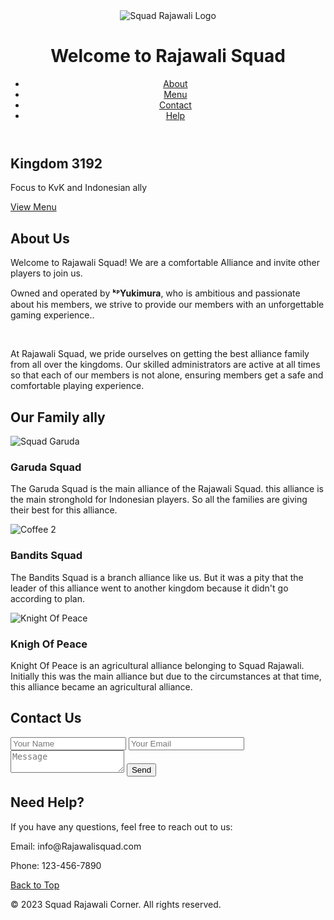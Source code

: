 <!-- Created by Geyusa -->


<html>
<head>
  <title>Squad Rajawali</title>
  <link rel="stylesheet" type="text/css" href="style7.css">
</head>
<body>
  
  <header id="btt">
    <div class="logo">
      <img src="https://i.postimg.cc/9M2pfhj8/Picsart-23-06-18-22-31-42-287-1.png" alt="Squad Rajawali Logo">
      <h1>Welcome to Rajawali Squad</h1>
    </div>
    <nav>
      <ul>
        <li><a href="#about">About</a></li>
        <li><a href="#menu">Menu</a></li>
        <li><a href="#contact">Contact</a></li>
        <li><a href="#help">Help</a></li>
      </ul>
    </nav>
  </header>
  
  <section id="hero">
    <div class="hero-content">
      <h2>Kingdom 3192</h2>
      <p>Focus to KvK and Indonesian ally</p> 
      
   <a href="#menu" class="btn">View Menu</a>
    </div>
  </section>
  
  <section id="about">
    <div class="container">
      <h2>About Us</h2>
      <p>Welcome to Rajawali Squad! We are a comfortable Alliance and invite other players to join us.</p>
      <p>Owned and operated by <b>ᵏᴾYukimura</b>, who is ambitious and passionate about his members, we strive to provide our members with an unforgettable gaming experience..</p> <br />
      <p>At Rajawali Squad, we pride ourselves on getting the best alliance family from all over the kingdoms. Our skilled administrators are active at all times so that each of our members is not alone, ensuring members get a safe and comfortable playing experience.</p>
    
   </div>
  </section>
  
  <section id="menu">
    <div class="container">
         <h2>Our Family ally</h2>
      <div class="menu-item">
        <img src="https://i.postimg.cc/Njmz7cFd/SQUAD-GARUDA-92-20230712-151012.jpg" alt="Squad Garuda">
        <h3>Garuda Squad</h3>
        <p>The Garuda Squad is the main alliance of the Rajawali Squad. this alliance is the main stronghold for Indonesian players. So all the families are giving their best for this alliance.</p>
      </div>
      <div class="menu-item">
        <img src="https://i.postimg.cc/W4LYzbm2/78f17ba7c0104f07f92caa01baa73daa.webp" alt="Coffee 2">
        <h3>Bandits Squad</h3>
        <p>The Bandits Squad is a branch alliance like us. But it was a pity that the leader of this alliance went to another kingdom because it didn't go according to plan.</p>
      </div>
      <div class="menu-item">
        <img src="https://i.postimg.cc/YqWxWzy7/1682526941422.jpg" alt="Knight Of Peace">
        <h3>Knigh Of Peace</h3>
        <p>Knight Of Peace is an agricultural alliance belonging to Squad Rajawali. Initially this was the main alliance but due to the circumstances at that time, this alliance became an agricultural alliance.</p>
      </div>
    </div>
  </section>
  
  <section id="contact">
    <div class="container">
      <h2>Contact Us</h2>
      <form>
        <input type="text" placeholder="Your Name" required>
        <input type="email" placeholder="Your Email" required>
        <textarea placeholder="Message" required></textarea>
        <button type="submit">Send</button>
      </form>
    </div>
  </section>
  
  <section id="help">
    <div class="container">
      <h2>Need Help?</h2>
      <p>If you have any questions, feel free to reach out to us:</p>
      <p>Email: info@Rajawalisquad.com</p>
      <p>Phone: 123-456-7890</p>
    </div>
  </section>
  
   <a href="#btt" class="back-to-top">Back to Top</a>

  
  <footer>
    <p>&copy; 2023 Squad Rajawali Corner. All rights reserved.</p>
  </footer>
</body>
</html>
